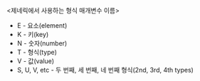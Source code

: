 <제네릭에서 사용하는 형식 매개변수 이름>

- E - 요소(element)
- K - 키(key)
- N - 숫자(number)
- T - 형식(type)
- V - 값(value)
- S, U, V, etc - 두 번째, 세 번째, 네 번째 형식(2nd, 3rd, 4th types)